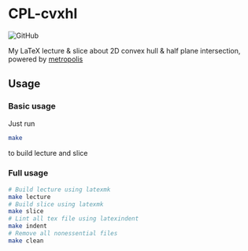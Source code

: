 # CPL-cvxhl

![GitHub](https://img.shields.io/github/license/Tiphereth-A/CPL-cvxhl)

My LaTeX lecture & slice about 2D convex hull & half plane intersection, powered by [metropolis](https://github.com/matze/mtheme)

## Usage

### Basic usage

Just run

```bash
make
```

to build lecture and slice

### Full usage

```bash
# Build lecture using latexmk
make lecture
# Build slice using latexmk
make slice
# Lint all tex file using latexindent
make indent
# Remove all nonessential files
make clean
```
